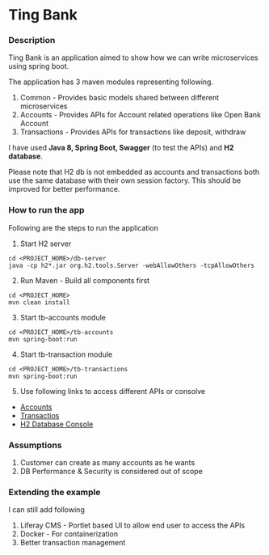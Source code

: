 # Ting Bank

### Description

Ting Bank is an application aimed to show how we can write microservices using spring boot.

The application has 3 maven modules representing following.

1. Common - Provides basic models shared between different microservices
2. Accounts - Provides APIs for Account related operations like Open Bank Account
3. Transactions - Provides APIs for transactions like deposit, withdraw

I have used **Java 8, Spring Boot, Swagger** (to test the APIs) and **H2 database**. 

Please note that H2 db is not embedded as accounts and transactions both use the same database with their own session factory. This should be improved for better performance.

### How to run the app

Following are the steps to run the application

1. Start H2 server
```
cd <PROJECT_HOME>/db-server
java -cp h2*.jar org.h2.tools.Server -webAllowOthers -tcpAllowOthers
```
2. Run Maven - Build all components first
```
cd <PROJECT_HOME>
mvn clean install
```
3. Start tb-accounts module
```
cd <PROJECT_HOME>/tb-accounts
mvn spring-boot:run
```
4. Start tb-transaction module
```
cd <PROJECT_HOME>/tb-transactions
mvn spring-boot:run
```
5. Use following links to access different APIs or consolve

* [Accounts](http://localhost:18081/swagger-ui.html)
* [Transactios](http://localhost:18082/swagger-ui.html)
* [H2 Database Console](http://localhost:8082/console/)

### Assumptions

1. Customer can create as many accounts as he wants
2. DB Performance & Security is considered out of scope

### Extending the example

I can still add following 

1. Liferay CMS - Portlet based UI to allow end user to access the APIs
2. Docker - For containerization
3. Better transaction management